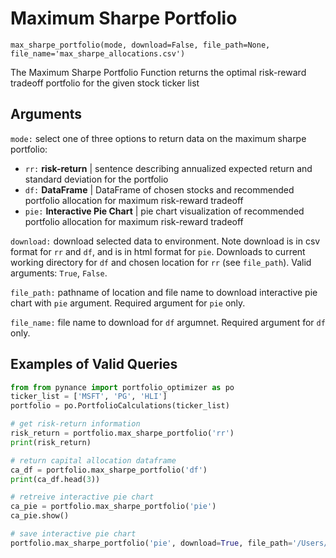 # Maximum Sharpe Portfolio

`max_sharpe_portfolio(mode, download=False, file_path=None, file_name='max_sharpe_allocations.csv')`

The Maximum Sharpe Portfolio Function returns the optimal risk-reward tradeoff portfolio for the given stock ticker list

## Arguments

`mode:` select one of three options to return data on the maximum sharpe portfolio:
- `rr:` **risk-return** | sentence describing annualized expected return and standard deviation for the portfolio
- `df:` **DataFrame** | DataFrame of chosen stocks and recommended portfolio allocation for maximum risk-reward tradeoff
- `pie:` **Interactive Pie Chart** | pie chart visualization of recommended portfolio allocation for maximum risk-reward tradeoff

`download:` download selected data to environment. Note download is in csv format for `rr` and `df`, and is in html format for `pie`. Downloads to current working directory for `df` and chosen location for `rr` (see `file_path`). Valid arguments: `True`, `False`.

`file_path:` pathname of location and file name to download interactive pie chart with `pie` argument. Required argument for `pie` only.

`file_name:` file name to download for `df` argumnet. Required argument for `df` only.

## Examples of Valid Queries

```python
from from pynance import portfolio_optimizer as po
ticker_list = ['MSFT', 'PG', 'HLI']
portfolio = po.PortfolioCalculations(ticker_list)

# get risk-return information
risk_return = portfolio.max_sharpe_portfolio('rr')
print(risk_return)

# return capital allocation dataframe
ca_df = portfolio.max_sharpe_portfolio('df')
print(ca_df.head(3))

# retreive interactive pie chart
ca_pie = portfolio.max_sharpe_portfolio('pie')
ca_pie.show()

# save interactive pie chart
portfolio.max_sharpe_portfolio('pie', download=True, file_path='/Users/User/Desktop/Folder/file.html')
```
